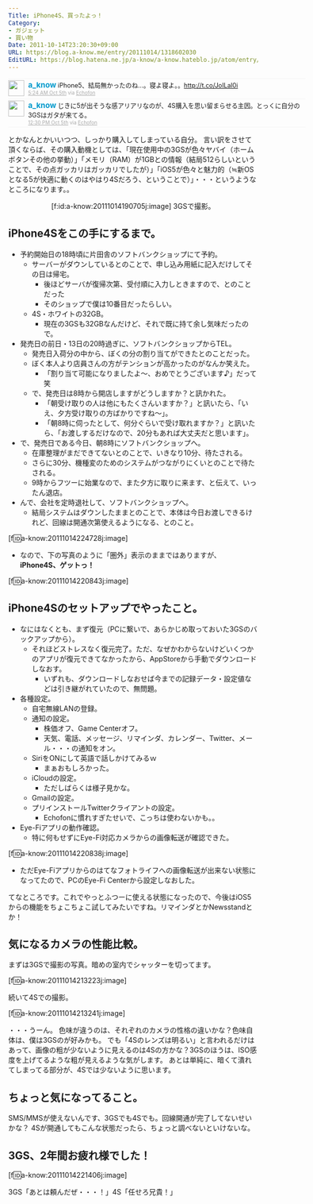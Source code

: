 ```yaml
---
Title: iPhone4S、買ったよっ！
Category:
- ガジェット
- 買い物
Date: 2011-10-14T23:20:30+09:00
URL: https://blog.a-know.me/entry/20111014/1318602030
EditURL: https://blog.hatena.ne.jp/a-know/a-know.hateblo.jp/atom/entry/12921228815727979423
---
```


<div align=center>
<ol id="div_table_01" class="matome row2" style="width:600px;text-align:left;border-bottom:1px solid #f5f5f5;list-style-type: none; padding-left: 0px;">
<li class="matome-tweet" style="border-top:1px solid #f5f5f5;min-height:34px;padding:3px 0px;clear:both;">
<div class="matome-icon" style="float:left;margin-right:8px;">
<a href="http://twitter.com/a_know"><img src="//usericons.relucks.org/twitter/a_know" height="32" width="32" style="vertical-align:text-top;border-style:none;"></a>
</div>
<span class="matome-status-body" style="display:block;width:560px;overflow:hidden;margin-left:40px;">
<div class="matome-status-content" style="font-size:0.9em;"><div class="entry-content">
<strong><a href="http://twitter.com/a_know" class="screen-name" style="font-size:1.2em;color:#0099cc;text-decoration: none;">a_know</a></strong> iPhone5、結局無かったのね…。寝よ寝よ。。<a href="http://t.co/JoILaI0i" target="_blank">http://t.co/JoILaI0i</a>
</div></div>
<div class="matome-status-data" style="font-size:x-small;">
<div class="matome-published timestamp" style="line-height:120%;">
<a class="matome-entry-date" href="http://twitter.com/a_know/status/121319847668879360" style="color:#a9a9a9;">5:24 AM Oct 5th</a> <span class="matome-source" style="color:#a9a9a9;">via <a href="http://www.echofon.com/" style="color:#a9a9a9;" rel="nofollow">Echofon</a></span>
</div></div></span></li>
<li class="matome-tweet" style="border-top:1px solid #f5f5f5;min-height:34px;padding:3px 0px;clear:both;">
<div class="matome-icon" style="float:left;margin-right:8px;">
<a href="http://twitter.com/a_know"><img src="//usericons.relucks.org/twitter/a_know" height="32" width="32" style="vertical-align:text-top;border-style:none;"></a>
</div>
<span class="matome-status-body" style="display:block;width:560px;overflow:hidden;margin-left:40px;">
<div class="matome-status-content" style="font-size:0.9em;"><div class="entry-content">
<strong><a href="http://twitter.com/a_know" class="screen-name" style="font-size:1.2em;color:#0099cc;text-decoration: none;">a_know</a></strong> じきに5が出そうな感アリアリなのが、4S購入を思い留まらせる主因。とっくに自分の3GSはガタが来てる。
</div></div>
<div class="matome-status-data" style="font-size:x-small;">
<div class="matome-published timestamp" style="line-height:120%;">
<a class="matome-entry-date" href="http://twitter.com/a_know/status/121427088761819136" style="color:#a9a9a9;">12:30 PM Oct 5th</a> <span class="matome-source" style="color:#a9a9a9;">via <a href="http://www.echofon.com/" style="color:#a9a9a9;" rel="nofollow">Echofon</a></span>
</div></div></span></li>
</ol></div>


とかなんとかいいつつ、しっかり購入してしまっている自分。
言い訳をさせて頂くならば、その購入動機としては、「現在使用中の3GSが色々ヤバイ（ホームボタンその他の挙動）」「メモリ（RAM）が1GBとの情報（結局512らしいということで、その点ガッカリはガッカリでしたが）」「iOS5が色々と魅力的（≒新OSとなる5が快適に動くのはやはり4Sだろう、ということで）」・・・というようなところになります。。


<div align=center>
[f:id:a-know:20111014190705j:image]
3GSで撮影。
</div>


## iPhone4Sをこの手にするまで。

- 予約開始日の18時頃に片田舎のソフトバンクショップにて予約。
    - サーバーがダウンしているとのことで、申し込み用紙に記入だけしてその日は帰宅。
        - 後ほどサーバが復帰次第、受付順に入力しときますので、とのことだった
        - そのショップで僕は10番目だったらしい。
    - 4S・ホワイトの32GB。
        - 現在の3GSも32GBなんだけど、それで既に持て余し気味だったので。
- 発売日の前日・13日の20時過ぎに、ソフトバンクショップからTEL。
    - 発売日入荷分の中から、ぼくの分の割り当てができたとのことだった。
    - ぼく本人より店員さんの方がテンションが高かったのがなんか笑えた。
        - 「割り当て可能になりましたよ〜、おめでとうございます♪」だって　笑
    - で、発売日は8時から開店しますがどうしますか？と訊かれた。
        - 「朝受け取りの人は他にもたくさんいますか？」と訊いたら、「いえ、夕方受け取りの方ばかりですね〜」。
        - 「朝8時に伺ったとして、何分ぐらいで受け取れますか？」と訊いたら、「お渡しするだけなので、20分もあれば大丈夫だと思います」。
- で、発売日である今日、朝8時にソフトバンクショップへ。
    - 在庫整理がまだできてないとのことで、いきなり10分、待たされる。
    - さらに30分、機種変のためのシステムがつながりにくいとのことで待たされる。
    - 9時からフツーに始業なので、また夕方に取りに来ます、と伝えて、いったん退店。
- んで、会社を定時退社して、ソフトバンクショップへ。
    - 結局システムはダウンしたままとのことで、本体は今日お渡しできるけれど、回線は開通次第使えるようになる、とのこと。


[f:id:a-know:20111014224728j:image]


- なので、下の写真のように「圏外」表示のままではありますが、<span class="deco" style="font-weight:bold;">iPhone4S、ゲットっ！</span>


[f:id:a-know:20111014220843j:image]



## iPhone4Sのセットアップでやったこと。

- なにはなくとも、まず復元（PCに繋いで、あらかじめ取っておいた3GSのバックアップから）。
    - それほどストレスなく復元完了。ただ、なぜかわからないけどいくつかのアプリが復元できてなかったから、AppStoreから手動でダウンロードしなおす。
        - いずれも、ダウンロードしなおせば今までの記録データ・設定値などは引き継がれていたので、無問題。
- 各種設定。
    - 自宅無線LANの登録。
    - 通知の設定。
        - 株価オフ、Game Centerオフ。
        - 天気、電話、メッセージ、リマインダ、カレンダー、Twitter、メール・・・の通知をオン。
    - SiriをONにして英語で話しかけてみるｗ
        - まぁおもしろかった。
    - iCloudの設定。
        - ただしばらくは様子見かな。
    - Gmailの設定。
    - プリインストールTwitterクライアントの設定。
        - Echofonに慣れすぎたせいで、こっちは使わないかも。。
- Eye-Fiアプリの動作確認。
    - 特に何もせずにEye-Fi対応カメラからの画像転送が確認できた。


[f:id:a-know:20111014220838j:image]


- ただEye-Fiアプリからのはてなフォトライフへの画像転送が出来ない状態になってたので、PCのEye-Fi Centerから設定しなおした。


てなところです。これでやっとふつーに使える状態になったので、今後はiOS5からの機能をちょこちょこ試してみたいですね。リマインダとかNewsstandとか！



## 気になるカメラの性能比較。

まずは3GSで撮影の写真。暗めの室内でシャッターを切ってます。


[f:id:a-know:20111014213223j:image]


続いて4Sでの撮影。


[f:id:a-know:20111014213241j:image]


・・・うーん。
色味が違うのは、それぞれのカメラの性格の違いかな？色味自体は、僕は3GSのが好みかも。
でも「4Sのレンズは明るい」と言われるだけはあって、画像の粗が少ないように見えるのは4Sの方かな？3GSのほうは、ISO感度を上げてるような粗が見えるような気がします。
あとは単純に、暗くて潰れてしまってる部分が、4Sでは少ないように思います。



## ちょっと気になってること。

SMS/MMSが使えないんです、3GSでも4Sでも。回線開通が完了してないせいかな？
4Sが開通してもこんな状態だったら、ちょっと調べないといけないな。



## 3GS、2年間お疲れ様でした！

[f:id:a-know:20111014221406j:image]


3GS「あとは頼んだぜ・・・！」4S「任せろ兄貴！」


<script src="https://moshi-moshi.moshimo.works/moshimoshi/a_know_blog/20111014-1318602030?title=iPhone4S%E3%80%81%E8%B2%B7%E3%81%A3%E3%81%9F%E3%82%88%E3%81%A3%EF%BC%81"></script>
